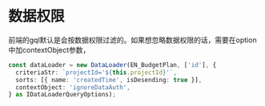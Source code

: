 # 数据权限

前端的gql默认是会按数据权限过滤的。如果想忽略数据权限的话，需要在option中加contextObject参数，
```ts
const dataLoader = new DataLoader(EN_BudgetPlan, ['id'], {
  criteriaStr: `projectId='${this.projectId}'`,
  sorts: [{ name: 'createdTime', isDesending: true }],
  contextObject: 'ignoreDataAuth',
} as IDataLoaderQueryOptions);
```
